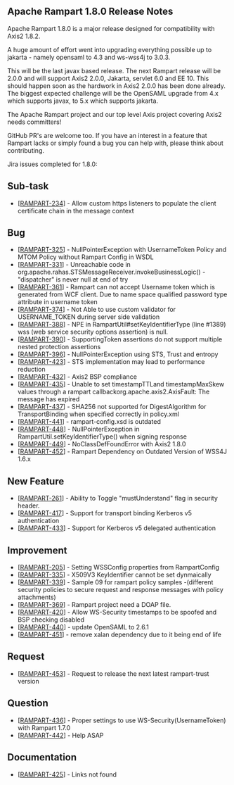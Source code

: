 Apache Rampart 1.8.0 Release Notes
---------------------------------

Apache Rampart 1.8.0 is a major release designed for compatibility with Axis2
1.8.2. 

A huge amount of effort went into upgrading everything possible up to jakarta - 
namely opensaml to 4.3 and ws-wss4j to 3.0.3.

This will be the last javax based release. The next Rampart release will be 2.0.0 
and will support Axis2 2.0.0, Jakarta, servlet 6.0 and EE 10. This should happen
soon as the hardwork in Axis2 2.0.0 has been done already. The 
biggest expected challenge will be the OpenSAML upgrade from 
4.x which supports javax, to 5.x which supports jakarta.

The Apache Rampart project and our top level Axis project covering Axis2 needs committers! 

GitHub PR's are welcome too. If you have an interest in a feature that Rampart
lacks or simply found a bug you can help with, please think about contributing.

Jira issues completed for 1.8.0: 
<h2>        Sub-task
</h2>
<ul>
<li>[<a href='https://issues.apache.org/jira/browse/RAMPART-234'>RAMPART-234</a>] -         Allow custom https listeners to populate the client certificate chain in the message context
</li>
</ul>
            
<h2>        Bug
</h2>
<ul>
<li>[<a href='https://issues.apache.org/jira/browse/RAMPART-325'>RAMPART-325</a>] -         NullPointerException with UsernameToken Policy and MTOM Policy without Rampart Config in WSDL
</li>
<li>[<a href='https://issues.apache.org/jira/browse/RAMPART-331'>RAMPART-331</a>] -         Unreachable code in org.apache.rahas.STSMessageReceiver.invokeBusinessLogic() - &quot;dispatcher&quot; is never null at end of try
</li>
<li>[<a href='https://issues.apache.org/jira/browse/RAMPART-361'>RAMPART-361</a>] -         Rampart can not accept Username token which is generated from WCF client. Due to name space qualified password type attribute in username token
</li>
<li>[<a href='https://issues.apache.org/jira/browse/RAMPART-374'>RAMPART-374</a>] -         Not Able to use custom validator for USERNAME_TOKEN during server side validation
</li>
<li>[<a href='https://issues.apache.org/jira/browse/RAMPART-388'>RAMPART-388</a>] -         NPE in RampartUtil#setKeyIdentifierType (line #1389) wss (web service security options assertion) is null.
</li>
<li>[<a href='https://issues.apache.org/jira/browse/RAMPART-390'>RAMPART-390</a>] -         SupportingToken assertions do not support multiple nested protection assertions
</li>
<li>[<a href='https://issues.apache.org/jira/browse/RAMPART-396'>RAMPART-396</a>] -         NullPointerException using STS, Trust and entropy
</li>
<li>[<a href='https://issues.apache.org/jira/browse/RAMPART-423'>RAMPART-423</a>] -         STS implementation may lead to performance reduction
</li>
<li>[<a href='https://issues.apache.org/jira/browse/RAMPART-432'>RAMPART-432</a>] -         Axis2 BSP compliance
</li>
<li>[<a href='https://issues.apache.org/jira/browse/RAMPART-435'>RAMPART-435</a>] -         Unable to set timestampTTLand timestampMaxSkew values through a rampart callbackorg.apache.axis2.AxisFault: The message has expired 
</li>
<li>[<a href='https://issues.apache.org/jira/browse/RAMPART-437'>RAMPART-437</a>] -         SHA256 not supported for DigestAlgorithm for TransportBinding when specified correctly in policy.xml
</li>
<li>[<a href='https://issues.apache.org/jira/browse/RAMPART-441'>RAMPART-441</a>] -         rampart-config.xsd is outdated
</li>
<li>[<a href='https://issues.apache.org/jira/browse/RAMPART-448'>RAMPART-448</a>] -         NullPointerException in RampartUtil.setKeyIdentifierType() when signing response
</li>
<li>[<a href='https://issues.apache.org/jira/browse/RAMPART-449'>RAMPART-449</a>] -         NoClassDefFoundError with Axis2 1.8.0
</li>
<li>[<a href='https://issues.apache.org/jira/browse/RAMPART-452'>RAMPART-452</a>] -         Rampart Dependency on Outdated Version of WSS4J 1.6.x
</li>
</ul>
            
<h2>        New Feature
</h2>
<ul>
<li>[<a href='https://issues.apache.org/jira/browse/RAMPART-261'>RAMPART-261</a>] -         Ability to Toggle &quot;mustUnderstand&quot; flag in security header.
</li>
<li>[<a href='https://issues.apache.org/jira/browse/RAMPART-417'>RAMPART-417</a>] -         Support for transport binding Kerberos v5 authentication
</li>
<li>[<a href='https://issues.apache.org/jira/browse/RAMPART-433'>RAMPART-433</a>] -         Support for Kerberos v5 delegated authentication
</li>
</ul>
    
<h2>        Improvement
</h2>
<ul>
<li>[<a href='https://issues.apache.org/jira/browse/RAMPART-205'>RAMPART-205</a>] -         Setting WSSConfig properties from RampartConfig
</li>
<li>[<a href='https://issues.apache.org/jira/browse/RAMPART-335'>RAMPART-335</a>] -         X509V3 KeyIdentifier cannot be set dynmaically
</li>
<li>[<a href='https://issues.apache.org/jira/browse/RAMPART-339'>RAMPART-339</a>] -         Sample 09 for rampart policy samples -(different security policies to secure request and response messages with policy attachments)
</li>
<li>[<a href='https://issues.apache.org/jira/browse/RAMPART-369'>RAMPART-369</a>] -         Rampart project need a DOAP file. 
</li>
<li>[<a href='https://issues.apache.org/jira/browse/RAMPART-420'>RAMPART-420</a>] -         Allow WS-Security timestamps to be spoofed and BSP checking disabled
</li>
<li>[<a href='https://issues.apache.org/jira/browse/RAMPART-440'>RAMPART-440</a>] -         update OpenSAML to 2.6.1
</li>
<li>[<a href='https://issues.apache.org/jira/browse/RAMPART-451'>RAMPART-451</a>] -         remove xalan dependency due to it being end of life
</li>
</ul>
                                                                    
<h2>        Request
</h2>
<ul>
<li>[<a href='https://issues.apache.org/jira/browse/RAMPART-453'>RAMPART-453</a>] -         Request to release the next latest rampart-trust version
</li>
</ul>
    
<h2>        Question
</h2>
<ul>
<li>[<a href='https://issues.apache.org/jira/browse/RAMPART-436'>RAMPART-436</a>] -         Proper settings to use WS-Security(UsernameToken) with Rampart 1.7.0
</li>
<li>[<a href='https://issues.apache.org/jira/browse/RAMPART-442'>RAMPART-442</a>] -         Help ASAP
</li>
</ul>
                                                                            
<h2>        Documentation
</h2>
<ul>
<li>[<a href='https://issues.apache.org/jira/browse/RAMPART-425'>RAMPART-425</a>] -         Links not found
</li>
</ul>

